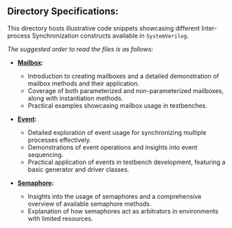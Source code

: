 ## Directory Specifications:

This directory hosts illustrative code snippets showcasing different Inter-process Synchronization constructs available in `SystemVerilog`.

*The suggested order to read the files is as follows:*

- **[Mailbox](mailboxs):**
  - Introduction to creating mailboxes and a detailed demonstration of mailbox methods and their application.
  - Coverage of both parameterized and non-parameterized mailboxes, along with instantiation methods.
  - Practical examples showcasing mailbox usage in testbenches.

- **[Event](events):**
  - Detailed exploration of event usage for synchronizing multiple processes effectively.
  - Demonstrations of event operations and insights into event sequencing.
  - Practical application of events in testbench development, featuring a basic generator and driver classes.

- **[Semaphore](semaphores):**
  - Insights into the usage of semaphores and a comprehensive overview of available semaphore methods.
  - Explanation of how semaphores act as arbitrators in environments with limited resources.
 
